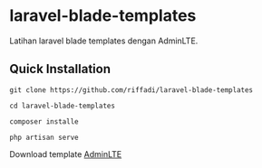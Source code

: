 # laravel-blade-templates
Latihan laravel blade templates dengan AdminLTE.

## Quick Installation

    git clone https://github.com/riffadi/laravel-blade-templates

    cd laravel-blade-templates

    composer installe

    php artisan serve

Download template [AdminLTE](https://adminlte.io)
